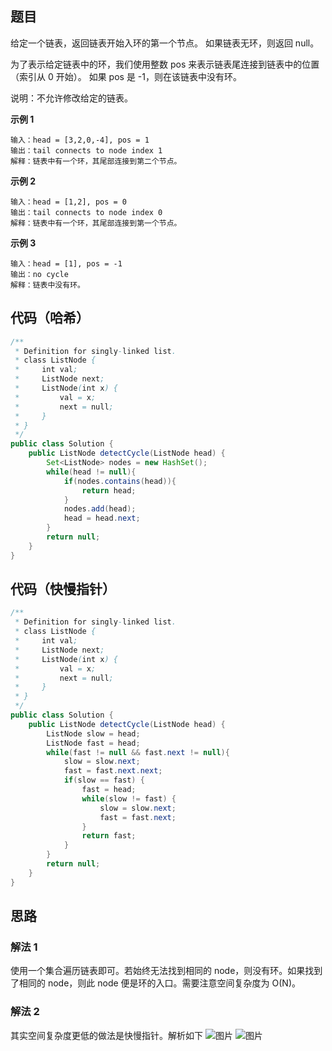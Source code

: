 ## 题目
给定一个链表，返回链表开始入环的第一个节点。 如果链表无环，则返回 null。

为了表示给定链表中的环，我们使用整数 pos 来表示链表尾连接到链表中的位置（索引从 0 开始）。 如果 pos 是 -1，则在该链表中没有环。

说明：不允许修改给定的链表。

**示例 1**
```
输入：head = [3,2,0,-4], pos = 1
输出：tail connects to node index 1
解释：链表中有一个环，其尾部连接到第二个节点。
```

**示例 2**
```
输入：head = [1,2], pos = 0
输出：tail connects to node index 0
解释：链表中有一个环，其尾部连接到第一个节点。
```

**示例 3**
```
输入：head = [1], pos = -1
输出：no cycle
解释：链表中没有环。
```

## 代码（哈希）
```Java
/**
 * Definition for singly-linked list.
 * class ListNode {
 *     int val;
 *     ListNode next;
 *     ListNode(int x) {
 *         val = x;
 *         next = null;
 *     }
 * }
 */
public class Solution {
    public ListNode detectCycle(ListNode head) {
        Set<ListNode> nodes = new HashSet();
        while(head != null){
            if(nodes.contains(head)){
                return head;
            }
            nodes.add(head);
            head = head.next;
        }
        return null;
    }
}
```

## 代码（快慢指针）
```Java
/**
 * Definition for singly-linked list.
 * class ListNode {
 *     int val;
 *     ListNode next;
 *     ListNode(int x) {
 *         val = x;
 *         next = null;
 *     }
 * }
 */
public class Solution {
    public ListNode detectCycle(ListNode head) {
        ListNode slow = head;
        ListNode fast = head;
        while(fast != null && fast.next != null){
            slow = slow.next;
            fast = fast.next.next;
            if(slow == fast) {
                fast = head;
                while(slow != fast) {
                    slow = slow.next;
                    fast = fast.next;
                }
                return fast;
            }
        }
        return null;
    }
}
```

## 思路

### 解法 1
使用一个集合遍历链表即可。若始终无法找到相同的 node，则没有环。如果找到了相同的 node，则此 node 便是环的入口。需要注意空间复杂度为 O(N)。

### 解法 2
其实空间复杂度更低的做法是快慢指针。解析如下
![图片](/static/142_1.png)
![图片](/static/142_2.png)
